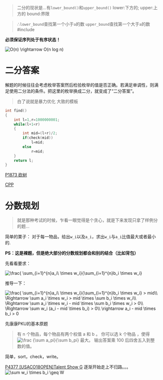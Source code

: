 >二分的现状是...有`lower_bound()`和`upper_bound()`
lower:下方的;
upper:上方的
bound:界限

>∴`lower_bound`查找第一个小于`a`的数
`upper_bound`查找第一个大于`a`的数
#include<algorithm>

**必须保证序列处于有序状态！**

<img src="https://latex.codecogs.com/gif.latex?O(n)&space;\rightarrow&space;O(n&space;log&space;n)" title="O(n) \rightarrow O(n log n)" />

# 二分答案
解题的时候往往会考虑枚举答案然后检验枚举的值是否正确。若满足单调性，则满足使用二分法的条件。把这里的枚举换成二分，就变成了“二分答案”。
>白了说就是暴力优化
大致的模板
```C++
int find()
{
	int l=1,r=1000000001;
	while(l+1<r)
	{
		int mid=(l+r)/2;
		if(check(mid))
			l=mid;
		else
			r=mid;
	}
	return l;
}
```

[P1873 砍树](https://www.luogu.com.cn/problem/P1873)

[CPP](https://github.com/tly-tangwan/OI/blob/main/.cpp/P1873%20%E7%A0%8D%E6%A0%91.cpp)

# 分数规划
>就是那种考试的时候，乍看一眼觉得是个贪心，就是下来发现只拿了样例分的题...

简单的栗子：
对于每一物品，给出`w_i`以及`a_i`，求出`w_i`与`a_i`比值最大或者最小的.

**PS：这是裸题，但是绝大部分的分数规划都会和别的结合（比如背包）**

先看看要求：

<img src="https://latex.codecogs.com/png.latex?\dpi{120}&space;\frac{&space;\sum_{i=1}^{n}a_i\&space;\times&space;w_i}{\sum_{i=1}^{n}b_i&space;\times&space;w_i}" title="\frac{ \sum_{i=1}^{n}a_i\ \times w_i}{\sum_{i=1}^{n}b_i \times w_i}" />

推导一下：

<img src="https://latex.codecogs.com/png.latex?\dpi{120}&space;\frac{&space;\sum_{i=1}^{n}a_i\&space;\times&space;w_i}{\sum_{i=1}^{n}b_i&space;\times&space;w_i}&space;>&space;mid\\&space;\Rightarrow&space;\sum&space;a_i&space;\times&space;w_i&space;>&space;mid&space;\times&space;\sum&space;b_i&space;\times&space;w_i\\&space;\Rightarrow&space;\sum&space;a_i&space;\times&space;w_i&space;-&space;mid&space;\times&space;\sum&space;b_i&space;\times&space;w_i&space;>&space;0\\&space;\Rightarrow&space;\sum&space;w_i&space;(a_i&space;-&space;mid&space;\times&space;b_i)&space;>&space;0\\&space;\rightarrow&space;a_i&space;-&space;mid&space;\times&space;b_i&space;>&space;0" title="\frac{ \sum_{i=1}^{n}a_i\ \times w_i}{\sum_{i=1}^{n}b_i \times w_i} > mid\\ \Rightarrow \sum a_i \times w_i > mid \times \sum b_i \times w_i\\ \Rightarrow \sum a_i \times w_i - mid \times \sum b_i \times w_i > 0\\ \Rightarrow \sum w_i (a_i - mid \times b_i) > 0\\ \rightarrow a_i - mid \times b_i > 0" />


先康康PKU的基本原题

>有 n 个物品，每个物品有两个权值 a 和 b 。
你可以选 k 个物品  ，使得 <img src="https://latex.codecogs.com/png.latex?\dpi{120}&space;\frac&space;{\sum&space;a_pi}{\sum&space;b_pi}" title="\frac {\sum a_pi}{\sum b_pi}" /> 最大。
输出答案乘 100 后四舍五入到整数的值。

简单，sort，check，write。

[P4377 [USACO18OPEN]Talent Show G](https://www.luogu.com.cn/problem/P4377)
逐渐开始走上不归路。。。
<img src="https://latex.codecogs.com/png.latex?\dpi{120}&space;\sum&space;w_i&space;\times&space;b_i&space;\geq&space;W" title="\sum w_i \times b_i \geq W" />
